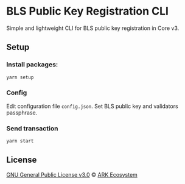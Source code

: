 # BLS Public Key Registration CLI

Simple and lightweight CLI for BLS public key registration in Core v3.

## Setup

### Install packages:

```bash
yarn setup
```

### Config

Edit configuration file `config.json`. Set BLS public key and validators passphrase.

### Send transaction

```bash
yarn start
```

## License

[GNU General Public License v3.0](LICENSE) © [ARK Ecosystem](http://arkscic.com/)
